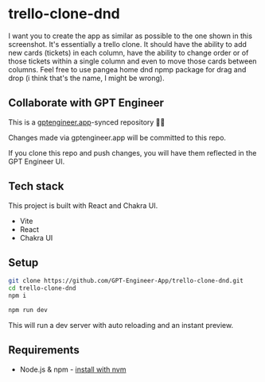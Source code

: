 # trello-clone-dnd

I want you to create the app as similar as possible to the one shown in this screenshot. It's essentially a trello clone. It should have the ability to add new cards (tickets) in each column, have the ability to change order or of those tickets within a single column and even to move those cards between columns. Feel free to use pangea home dnd npmp package for drag and drop (i think that's the name, I might be wrong).



## Collaborate with GPT Engineer

This is a [gptengineer.app](https://gptengineer.app)-synced repository 🌟🤖

Changes made via gptengineer.app will be committed to this repo.

If you clone this repo and push changes, you will have them reflected in the GPT Engineer UI.

## Tech stack

This project is built with React and Chakra UI.

- Vite
- React
- Chakra UI

## Setup

```sh
git clone https://github.com/GPT-Engineer-App/trello-clone-dnd.git
cd trello-clone-dnd
npm i
```

```sh
npm run dev
```

This will run a dev server with auto reloading and an instant preview.

## Requirements

- Node.js & npm - [install with nvm](https://github.com/nvm-sh/nvm#installing-and-updating)
